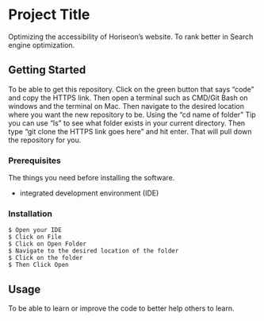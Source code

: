 # Project Title

Optimizing the accessibility of Horiseon’s website. To rank better in Search engine optimization. 


## Getting Started

To be able to get this repository. Click on the green button that says “code” and copy the HTTPS link. Then open a terminal such as CMD/Git Bash on windows and the terminal on Mac. Then navigate to the desired location where you want the new repository to be. Using the “cd name of folder” Tip you can use “ls” to see what folder exists in your current directory. Then type “git clone the HTTPS link goes here” and hit enter. That will pull down the repository for you.

### Prerequisites

The things you need before installing the software.

* integrated development environment (IDE)

### Installation

```
$ Open your IDE 
$ Click on File
$ Click on Open Folder
$ Navigate to the desired location of the folder 
$ Click on the folder
$ Then Click Open
```

## Usage

To be able to learn or improve the code to better help others to learn.


